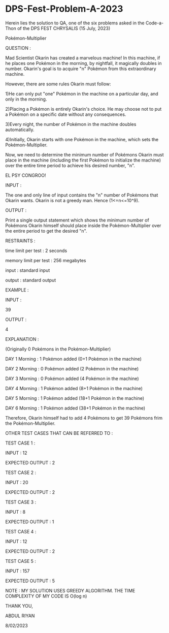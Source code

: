 # DPS-Fest-Problem-A-2023

Herein lies the solution to QA, one of the six problems asked in the Code-a-Thon of the DPS FEST CHRYSALIS (15 July, 2023)

Pokémon-Multiplier


QUESTION :


Mad Scientist Okarin has created a marvelous machine! In this machine, if he places one Pokémon in the morning, by nightfall, it magically doubles in number. Okarin's goal is to acquire "n" Pokémon from this extraordinary machine.

However, there are some rules Okarin must follow:

1)He can only put "one" Pokémon in the machine on a particular day, and only in the morning.

2)Placing a Pokémon is entirely Okarin's choice. He may choose not to put a Pokémon on a specific date without any consequences.

3)Every night, the number of Pokémon in the machine doubles automatically.

4)Initially, Okarin starts with one Pokémon in the machine, which sets the Pokémon-Multiplier.

Now, we need to determine the minimum number of Pokémons Okarin must place in the machine (including the first Pokémon to initialize the machine) over the entire time period to achieve his desired number, "n".

EL PSY CONGROO!

INPUT : 

The one and only line of input contains the  "n" number of Pokémons that Okarin wants.
Okarin is not a greedy man. Hence (1<=n<=10^9).

OUTPUT : 

Print a single output statement which shows the minimum number of Pokémons Okarin himself should place inside the Pokémon-Multiplier over the entire period to get the desired "n".


RESTRAINTS :

time limit per test : 2 seconds

memory limit per test : 256 megabytes

input :  standard input

output : standard output



EXAMPLE :

INPUT :

39

OUTPUT :

4

EXPLANATION : 

(Originally 0 Pokémons in the Pokémon-Multiplier)

DAY 1 Morning : 1 Pokémon added (0+1 Pokémon in the machine)

DAY 2 Morning : 0 Pokémon added (2 Pokémon in the machine)

DAY 3 Morning : 0 Pokémon added (4 Pokémon in the machine)

DAY 4 Morning : 1 Pokémon added (8+1 Pokémon in the machine)

DAY 5 Morning : 1 Pokémon added (18+1 Pokémon in the machine)

DAY 6 Morning : 1 Pokémon added (38+1 Pokémon in the machine)

Therefore, Okarin himself had to add 4 Pokémons to get 39 Pokémons frim the Pokémon-Multiplier.


OTHER TEST  CASES THAT CAN BE REFERRED TO : 


TEST CASE 1 :


INPUT : 12

EXPECTED OUTPUT : 2


TEST CASE 2 :


INPUT : 20

EXPECTED OUTPUT : 2


TEST CASE 3 :


INPUT : 8

EXPECTED OUTPUT : 1


TEST CASE 4 :


INPUT : 12

EXPECTED OUTPUT : 2


TEST CASE 5 :


INPUT : 157

EXPECTED OUTPUT : 5


NOTE : MY SOLUTION USES GREEDY ALGORITHM. THE TIME COMPLEXITY OF MY CODE IS O(log n)

THANK YOU,

ABDUL RIYAN

8/02/2023





